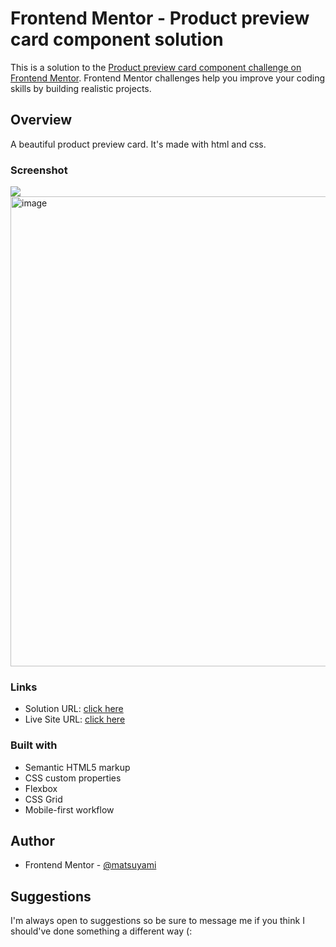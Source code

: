 # Frontend Mentor - Product preview card component solution

This is a solution to the [Product preview card component challenge on Frontend Mentor](https://www.frontendmentor.io/challenges/product-preview-card-component-GO7UmttRfa). Frontend Mentor challenges help you improve your coding skills by building realistic projects. 

## Overview
A beautiful product preview card. It's made with html and css.

### Screenshot

![](./screenshot.jpg)
<img width="752" alt="image" src="https://user-images.githubusercontent.com/102407386/183336123-cecc08d2-ae71-489c-809a-925c184452fd.png">


### Links

- Solution URL: [click here](https://github.com/matsuyami/ProductPreviewCard/)
- Live Site URL: [click here](https://matsuyami.github.io/ProductPreviewCard/)

### Built with

- Semantic HTML5 markup
- CSS custom properties
- Flexbox
- CSS Grid
- Mobile-first workflow

## Author

- Frontend Mentor - [@matsuyami](https://www.frontendmentor.io/profile/matsuyami)


## Suggestions 

I'm always open to suggestions so be sure to message me if you think I should've done something a different way (:
